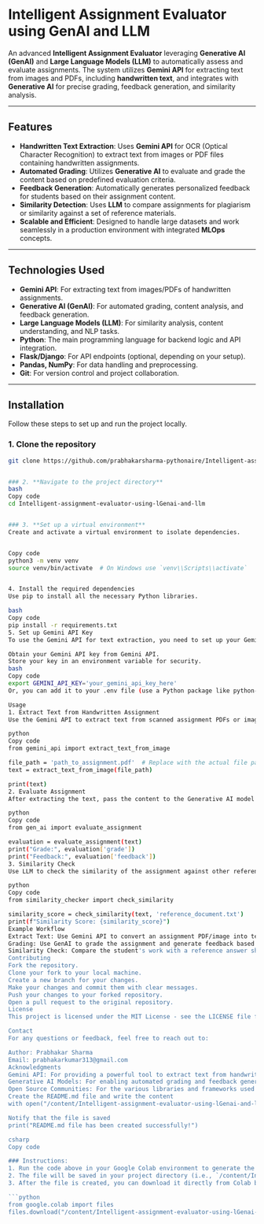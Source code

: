 
# Intelligent Assignment Evaluator using GenAI and LLM

An advanced **Intelligent Assignment Evaluator** leveraging **Generative AI (GenAI)** and **Large Language Models (LLM)** to automatically assess and evaluate assignments. The system utilizes **Gemini API** for extracting text from images and PDFs, including **handwritten text**, and integrates with **Generative AI** for precise grading, feedback generation, and similarity analysis.

---

## Features

- **Handwritten Text Extraction**: Uses **Gemini API** for OCR (Optical Character Recognition) to extract text from images or PDF files containing handwritten assignments.
- **Automated Grading**: Utilizes **Generative AI** to evaluate and grade the content based on predefined evaluation criteria.
- **Feedback Generation**: Automatically generates personalized feedback for students based on their assignment content.
- **Similarity Detection**: Uses **LLM** to compare assignments for plagiarism or similarity against a set of reference materials.
- **Scalable and Efficient**: Designed to handle large datasets and work seamlessly in a production environment with integrated **MLOps** concepts.

---

## Technologies Used

- **Gemini API**: For extracting text from images/PDFs of handwritten assignments.
- **Generative AI (GenAI)**: For automated grading, content analysis, and feedback generation.
- **Large Language Models (LLM)**: For similarity analysis, content understanding, and NLP tasks.
- **Python**: The main programming language for backend logic and API integration.
- **Flask/Django**: For API endpoints (optional, depending on your setup).
- **Pandas, NumPy**: For data handling and preprocessing.
- **Git**: For version control and project collaboration.

---

## Installation

Follow these steps to set up and run the project locally.

### 1. Clone the repository

```bash
git clone https://github.com/prabhakarsharma-pythonaire/Intelligent-assignment-evaluator-using-lGenai-and-llm.git


### 2. **Navigate to the project directory**
bash
Copy code
cd Intelligent-assignment-evaluator-using-lGenai-and-llm


### 3. **Set up a virtual environment**
Create and activate a virtual environment to isolate dependencies.


Copy code
python3 -m venv venv
source venv/bin/activate  # On Windows use `venv\\Scripts\\activate`


4. Install the required dependencies
Use pip to install all the necessary Python libraries.

bash
Copy code
pip install -r requirements.txt
5. Set up Gemini API Key
To use the Gemini API for text extraction, you need to set up your Gemini API key.

Obtain your Gemini API key from Gemini API.
Store your key in an environment variable for security.
bash
Copy code
export GEMINI_API_KEY='your_gemini_api_key_here'
Or, you can add it to your .env file (use a Python package like python-dotenv to load it).

Usage
1. Extract Text from Handwritten Assignment
Use the Gemini API to extract text from scanned assignment PDFs or image files:

python
Copy code
from gemini_api import extract_text_from_image

file_path = 'path_to_assignment.pdf'  # Replace with the actual file path
text = extract_text_from_image(file_path)

print(text)
2. Evaluate Assignment
After extracting the text, pass the content to the Generative AI model for automated evaluation and feedback generation.

python
Copy code
from gen_ai import evaluate_assignment

evaluation = evaluate_assignment(text)
print("Grade:", evaluation['grade'])
print("Feedback:", evaluation['feedback'])
3. Similarity Check
Use LLM to check the similarity of the assignment against other reference texts or documents:

python
Copy code
from similarity_checker import check_similarity

similarity_score = check_similarity(text, 'reference_document.txt')
print(f"Similarity Score: {similarity_score}")
Example Workflow
Extract Text: Use Gemini API to convert an assignment PDF/image into text.
Grading: Use GenAI to grade the assignment and generate feedback based on its content.
Similarity Check: Compare the student's work with a reference answer sheet or other submissions to detect plagiarism or similarity.
Contributing
Fork the repository.
Clone your fork to your local machine.
Create a new branch for your changes.
Make your changes and commit them with clear messages.
Push your changes to your forked repository.
Open a pull request to the original repository.
License
This project is licensed under the MIT License - see the LICENSE file for details.

Contact
For any questions or feedback, feel free to reach out to:

Author: Prabhakar Sharma
Email: prabhakarkumar313@gmail.com
Acknowledgments
Gemini API: For providing a powerful tool to extract text from handwritten images and PDFs.
Generative AI Models: For enabling automated grading and feedback generation.
Open Source Communities: For the various libraries and frameworks used in this project. """
Create the README.md file and write the content
with open("/content/Intelligent-assignment-evaluator-using-lGenai-and-llm/README.md", "w") as file: file.write(readme_content)

Notify that the file is saved
print("README.md file has been created successfully!")

csharp
Copy code

### Instructions:
1. Run the code above in your Google Colab environment to generate the `README.md` file.
2. The file will be saved in your project directory (i.e., `/content/Intelligent-assignment-evaluator-using-lGenai-and-llm/README.md`).
3. After the file is created, you can download it directly from Colab by running:

```python
from google.colab import files
files.download("/content/Intelligent-assignment-evaluator-using-lGenai-and-llm/README.md")
